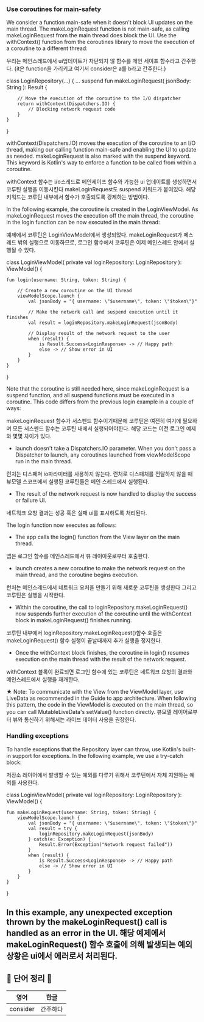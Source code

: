 ### Use coroutines for main-safety

We consider a function main-safe when it doesn't block UI updates on the main thread.
The makeLoginRequest function is not main-safe, as calling makeLoginRequest from the main thread does block the UI.
Use the withContext() function from the coroutines library to move the execution of a coroutine to a different thread:

우리는 메인스레드에서 ui업데이트가 차단되지 않 함수를 메인 세이프 함수라고 간주한다.
{it은 function을 가리키고 여기서 consider은 a를 b라고 간주한다.}

class LoginRepository(...) {
    ...
    suspend fun makeLoginRequest(
        jsonBody: String
    ): Result<LoginResponse> {

        // Move the execution of the coroutine to the I/O dispatcher
        return withContext(Dispatchers.IO) {
            // Blocking network request code
        }
    }
}

withContext(Dispatchers.IO) moves the execution of the coroutine to an I/O thread, making our calling function main-safe and enabling the UI to update as needed.
makeLoginRequest is also marked with the suspend keyword. This keyword is Kotlin's way to enforce a function to be called from within a coroutine.

withContext 함수는 i/o스레드로 메인세이프 함수와 가능한 ui 업데이트를 생성하면서 코루틴 실행을 이동시킨다
makeLoginRequest도 suspend 키워드가 붙여있다. 해당 키워드는 코루틴 내부에서 함수가 호출되도록 강제하는 방법이다.

In the following example, the coroutine is created in the LoginViewModel. As makeLoginRequest moves the execution off the main thread,
the coroutine in the login function can be now executed in the main thread:

예제에서 코루틴은 LoginViewModel에서 생성되었다. makeLoginRequest가 메스레드 밖의 실행으로 이동하므로, 로그인 함수에서 코루틴은 이제 메인스레드 안에서 실행될 수 있다.

class LoginViewModel(
    private val loginRepository: LoginRepository
): ViewModel() {

    fun login(username: String, token: String) {

        // Create a new coroutine on the UI thread
        viewModelScope.launch {
            val jsonBody = "{ username: \"$username\", token: \"$token\"}"

            // Make the network call and suspend execution until it finishes
            val result = loginRepository.makeLoginRequest(jsonBody)

            // Display result of the network request to the user
            when (result) {
                is Result.Success<LoginResponse> -> // Happy path
                else -> // Show error in UI
            }
        }
    }
}

Note that the coroutine is still needed here, since makeLoginRequest is a suspend function,
and all suspend functions must be executed in a coroutine.
This code differs from the previous login example in a couple of ways:

makeLoginRequest 함수가 서스펜드 함수이기때문에 코루틴은 여전히 여기에 필요하며 모든 서스펜드 함수는 코루틴 내에서 실행되어야한다.
해당 코드는 이전 로그인 예제와 몇몇 차이가 있다.

- launch doesn't take a Dispatchers.IO parameter. When you don't pass a Dispatcher to launch, any coroutines launched from viewModelScope run in the main thread.

런처는 디스패쳐 io파라미터를 사용하지 않는다. 런처로 디스패처를 전달하지 않을 때 뷰모델 스코프에서 실행된 코루틴들은 메인 스레드에서 실행된다.

- The result of the network request is now handled to display the success or failure UI.

네트워크 요청 결과는 성공 혹은 실패 ui를 표시하도록 처리된다.

The login function now executes as follows:

- The app calls the login() function from the View layer on the main thread.

앱은 로그인 함수를 메인스레드에서 뷰 레이아웃로부터 호출한다.

- launch creates a new coroutine to make the network request on the main thread, and the coroutine begins execution.

런처는 메인스레드에서 네트워크 요처을 만들기 위해 새로운 코루틴을 생성한다 그리고 코루틴은 실행을 시작한다.

- Within the coroutine, the call to loginRepository.makeLoginRequest() now suspends further execution
of the coroutine until the withContext block in makeLoginRequest() finishes running.

코루틴 내부에서 loginRepository.makeLoginRequest()함수 호출은 makeLoginRequest() 함수 실행이 끝날때까지 추가 실행을 정지한다.

- Once the withContext block finishes, the coroutine in login() resumes execution on the main thread with
the result of the network request.

withContext 블록이 완료되면 로그인 함수에 있는 코루틴은 네트워크 요청의 결과와 메인스레드에서 실행을 재개한다.

★ Note: To communicate with the View from the ViewModel layer, use LiveData as recommended in the Guide to app architecture. When following this pattern, the code in the ViewModel is executed on the main thread, so you can call MutableLiveData's setValue() function directly.
뷰모델 레이어로부터 뷰와 통신하기 위해서는 라이브 데이터 사용을 권장한다.

### Handling exceptions

To handle exceptions that the Repository layer can throw, use Kotlin's built-in support for exceptions.
In the following example, we use a try-catch block:

저장소 레이어에서 발생할 수 있는 예외를 다루기 위해서 코루틴에서 자체 지원하는 예외를 사용한다.

class LoginViewModel(
    private val loginRepository: LoginRepository
): ViewModel() {

    fun makeLoginRequest(username: String, token: String) {
        viewModelScope.launch {
            val jsonBody = "{ username: \"$username\", token: \"$token\"}"
            val result = try {
                loginRepository.makeLoginRequest(jsonBody)
            } catch(e: Exception) {
                Result.Error(Exception("Network request failed"))
            }
            when (result) {
                is Result.Success<LoginResponse> -> // Happy path
                else -> // Show error in UI
            }
        }
    }
}

In this example, any unexpected exception thrown by the makeLoginRequest() call is handled as an error in the UI.
해당 예제에서 makeLoginRequest() 함수 호출에 의해 발생되는 예외상황은 ui에서 에러로서 처리된다.
---------------------------------------------------------------------------
## 📗 단어 정리 📘   
   
|영어|한글|
|---|---|
|consider|간주하다|

